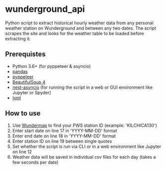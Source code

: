 # wunderground_api
Python script to extract historical hourly weather data from any personal weather station on Wunderground and between any two dates. The script scrapes the site and looks for the weather table to be loaded before extracting it.

## Prerequistes
- Python 3.6+ (for pyppeteer & asyncio)
- [pandas](https://pandas.pydata.org/)
- [pyppeteer](https://pypi.org/project/pyppeteer/)
- [BeautifulSoup 4](https://pypi.org/project/beautifulsoup4/)
- [nest-asyncio](https://pypi.org/project/nest-asyncio/) (for running the script in a web or GUI environment like Jupyter or Spyder)
- [lxml](https://pypi.org/project/lxml/)

## How to use
1. Use [Wundermap](https://www.wunderground.com/wundermap) to find your PWS station ID (example: 'KILCHICA130')
2. Enter start date on line 17 in 'YYYY-MM-DD' format
3. Enter end date on line 18 in 'YYYY-MM-DD' format
4. Enter station ID on line 19 between single quotes
5. Set whether the script is run via CLI or in a web environment like Jupyter on line 12
6. Weather data will be saved in individual csv files for each day (takes a few seconds per date)
